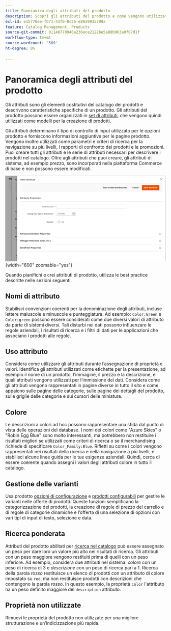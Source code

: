 ```yaml
---
title: Panoramica degli attributi del prodotto
description: Scopri gli attributi del prodotto e come vengono utilizzati per descrivere le caratteristiche specifiche di un prodotto.
exl-id: e15770ee-fb71-43f0-8c26-e8029935799a
feature: Catalog Management, Products
source-git-commit: 01148770946a236ece2122be5a88b963a0f07d1f
workflow-type: tm+mt
source-wordcount: '509'
ht-degree: 0%

---
```


# Panoramica degli attributi del prodotto

Gli attributi sono gli elementi costitutivi del catalogo dei prodotti e descrivono caratteristiche specifiche di un prodotto. Gli attributi del prodotto possono essere organizzati in [set di attributi](attribute-sets.md), che vengono quindi utilizzati come modelli per la creazione di prodotti.

Gli attributi determinano il tipo di controllo di input utilizzato per le opzioni prodotto e forniscono informazioni aggiuntive per le pagine prodotto. Vengono inoltre utilizzati come parametri e criteri di ricerca per la navigazione su più livelli, i rapporti di confronto dei prodotti e le promozioni. Puoi creare tutti gli attributi e le serie di attributi necessari per descrivere i prodotti nel catalogo. Oltre agli attributi che puoi creare, gli attributi di sistema, ad esempio prezzo, sono incorporati nella piattaforma Commerce di base e non possono essere modificati.

![Creazione di un nuovo attributo durante la modifica di un prodotto](./assets/product-attribute-add-new.png){width="600" zoomable="yes"}

Quando pianifichi e crei attributi di prodotto, utilizza le best practice descritte nelle sezioni seguenti.

## Nomi di attributo

Stabilisci convenzioni coerenti per la denominazione degli attributi, incluse lettere maiuscole e minuscole e punteggiatura. Ad esempio: `Color:Green` e `Color:green` possono essere considerati come due diversi valori di attributo da parte di sistemi diversi. Tali disturbi nei dati possono influenzare le regole aziendali, i risultati di ricerca e i filtri di dati per le applicazioni che associano i prodotti alle regole.

## Uso attributo

Considera come utilizzare gli attributi durante l’assegnazione di proprietà e valori. Identifica gli attributi utilizzati come etichette per la presentazione, ad esempio il nome di un prodotto, l’immagine, il prezzo e la descrizione, e quali attributi vengono utilizzati per l’immissione dei dati. Considera come gli attributi vengono rappresentati in pagine diverse in tutto il sito e come appaiono sulle pagine delle categorie, sulle pagine dei dettagli del prodotto, sulle griglie delle categorie e sui cursori delle miniature.

## Colore

Le descrizioni a colori ad hoc possono rappresentare una sfida dal punto di vista delle operazioni del database. I nomi dei colori come &quot;Azure Skies&quot; o &quot;Robin Egg Blue&quot; sono molto interessanti, ma potrebbero non restituire i risultati migliori se utilizzati come criteri di ricerca o se il merchandising richiede di specificare `Color_Family:Blue`. Rifletti su come i colori vengono rappresentati nei risultati della ricerca e nella navigazione a più livelli, e stabilisci alcune linee guida per le tue esigenze aziendali. Quindi, cerca di essere coerente quando assegni i valori degli attributi colore in tutto il catalogo.

## Gestione delle varianti

Usa prodotto [opzioni di configurazione](product-configurations.md) e [prodotti configurabili](product-create-configurable.md) per gestire le varianti nelle offerte di prodotti. Queste funzioni semplificano la categorizzazione dei prodotti, la creazione di regole di prezzo del carrello e di regole di categorie dinamiche e l’offerta di una selezione di opzioni con vari tipi di input di testo, selezione e data.

## Ricerca ponderata

Attributi del prodotto abilitati per [ricerca nel catalogo](search.md) può essere assegnato un peso per dare loro un valore più alto nei risultati di ricerca. Gli attributi con un peso maggiore vengono restituiti prima di quelli con un peso inferiore. Ad esempio, considera due attributi nel sistema: _colore_ con un peso di ricerca di 3 e _descrizione_ con un peso di ricerca pari a 1. Ricerca della parola _rosso_ restituisce un elenco di prodotti con un attributo di colore impostato su `red`, ma non restituisce prodotti con descrizioni che contengono la parola _rosso_. In questo esempio, la proprietà `color` l&#39;attributo ha un peso definito maggiore del `description` attributo.

## Proprietà non utilizzate

Rimuovi le proprietà del prodotto non utilizzate per una migliore strutturazione e un’indicizzazione più rapida.
